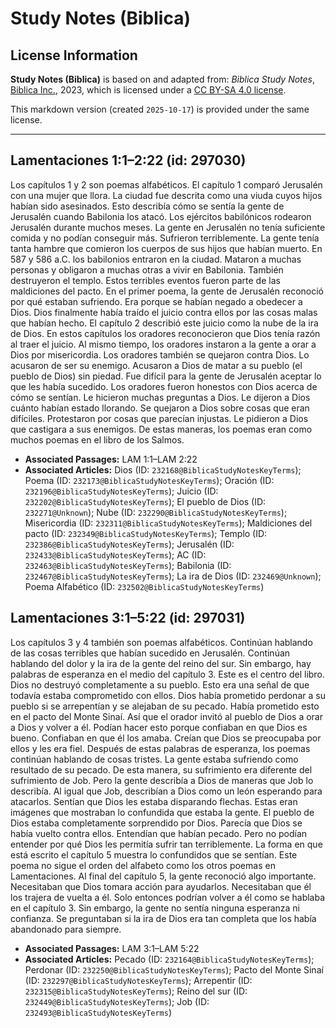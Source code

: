 # Study Notes (Biblica)

## License Information

**Study Notes (Biblica)** is based on and adapted from: _Biblica Study Notes_, [Biblica Inc.](https://www.biblica.com/), 2023, which is licensed under a [CC BY-SA 4.0 license](https://creativecommons.org/licenses/by-sa/4.0/legalcode.en).

This markdown version (created `2025-10-17`) is provided under the same license.



--------------------------------

## Lamentaciones 1:1–2:22 (id: 297030)

Los capítulos 1 y 2 son poemas alfabéticos. El capítulo 1 comparó Jerusalén con una mujer que llora. La ciudad fue descrita como una viuda cuyos hijos habían sido asesinados. Esto describía cómo se sentía la gente de Jerusalén cuando Babilonia los atacó. Los ejércitos babilónicos rodearon Jerusalén durante muchos meses. La gente en Jerusalén no tenía suficiente comida y no podían conseguir más. Sufrieron terriblemente. La gente tenía tanta hambre que comieron los cuerpos de sus hijos que habían muerto. En 587 y 586 a.C. los babilonios entraron en la ciudad. Mataron a muchas personas y obligaron a muchas otras a vivir en Babilonia. También destruyeron el templo. Estos terribles eventos fueron parte de las maldiciones del pacto. En el primer poema, la gente de Jerusalén reconoció por qué estaban sufriendo. Era porque se habían negado a obedecer a Dios. Dios finalmente había traído el juicio contra ellos por las cosas malas que habían hecho. El capítulo 2 describió este juicio como la nube de la ira de Dios. En estos capítulos los oradores reconocieron que Dios tenía razón al traer el juicio. Al mismo tiempo, los oradores instaron a la gente a orar a Dios por misericordia. Los oradores también se quejaron contra Dios. Lo acusaron de ser su enemigo. Acusaron a Dios de matar a su pueblo (el pueblo de Dios) sin piedad. Fue difícil para la gente de Jerusalén aceptar lo que les había sucedido. Los oradores fueron honestos con Dios acerca de cómo se sentían. Le hicieron muchas preguntas a Dios. Le dijeron a Dios cuánto habían estado llorando. Se quejaron a Dios sobre cosas que eran difíciles. Protestaron por cosas que parecían injustas. Le pidieron a Dios que castigara a sus enemigos. De estas maneras, los poemas eran como muchos poemas en el libro de los Salmos.

* **Associated Passages:** LAM 1:1–LAM 2:22
* **Associated Articles:** Dios (ID: `232168@BiblicaStudyNotesKeyTerms`); Poema (ID: `232173@BiblicaStudyNotesKeyTerms`); Oración (ID: `232196@BiblicaStudyNotesKeyTerms`); Juicio (ID: `232202@BiblicaStudyNotesKeyTerms`); El pueblo de Dios (ID: `232271@Unknown`); Nube (ID: `232290@BiblicaStudyNotesKeyTerms`); Misericordia (ID: `232311@BiblicaStudyNotesKeyTerms`); Maldiciones del pacto (ID: `232349@BiblicaStudyNotesKeyTerms`); Templo (ID: `232386@BiblicaStudyNotesKeyTerms`); Jerusalén (ID: `232433@BiblicaStudyNotesKeyTerms`); AC (ID: `232463@BiblicaStudyNotesKeyTerms`); Babilonia (ID: `232467@BiblicaStudyNotesKeyTerms`); La ira de Dios (ID: `232469@Unknown`); Poema Alfabético (ID: `232502@BiblicaStudyNotesKeyTerms`)

## Lamentaciones 3:1–5:22 (id: 297031)

Los capítulos 3 y 4 también son poemas alfabéticos. Continúan hablando de las cosas terribles que habían sucedido en Jerusalén. Continúan hablando del dolor y la ira de la gente del reino del sur. Sin embargo, hay palabras de esperanza en el medio del capítulo 3\. Este es el centro del libro. Dios no destruyó completamente a su pueblo. Esto era una señal de que todavía estaba comprometido con ellos. Dios había prometido perdonar a su pueblo si se arrepentían y se alejaban de su pecado. Había prometido esto en el pacto del Monte Sinaí. Así que el orador invitó al pueblo de Dios a orar a Dios y volver a él. Podían hacer esto porque confiaban en que Dios es bueno. Confiaban en que él los amaba. Creían que Dios se preocupaba por ellos y les era fiel. Después de estas palabras de esperanza, los poemas continúan hablando de cosas tristes. La gente estaba sufriendo como resultado de su pecado. De esta manera, su sufrimiento era diferente del sufrimiento de Job. Pero la gente describía a Dios de maneras que Job lo describía. Al igual que Job, describían a Dios como un león esperando para atacarlos. Sentían que Dios les estaba disparando flechas. Estas eran imágenes que mostraban lo confundida que estaba la gente. El pueblo de Dios estaba completamente sorprendido por Dios. Parecía que Dios se había vuelto contra ellos. Entendían que habían pecado. Pero no podían entender por qué Dios les permitía sufrir tan terriblemente. La forma en que está escrito el capítulo 5 muestra lo confundidos que se sentían. Este poema no sigue el orden del alfabeto como los otros poemas en Lamentaciones. Al final del capítulo 5, la gente reconoció algo importante. Necesitaban que Dios tomara acción para ayudarlos. Necesitaban que él los trajera de vuelta a él. Solo entonces podrían volver a él como se hablaba en el capítulo 3\. Sin embargo, la gente no sentía ninguna esperanza ni confianza. Se preguntaban si la ira de Dios era tan completa que los había abandonado para siempre.

* **Associated Passages:** LAM 3:1–LAM 5:22
* **Associated Articles:** Pecado (ID: `232164@BiblicaStudyNotesKeyTerms`); Perdonar (ID: `232250@BiblicaStudyNotesKeyTerms`); Pacto del Monte Sinaí (ID: `232297@BiblicaStudyNotesKeyTerms`); Arrepentir (ID: `232315@BiblicaStudyNotesKeyTerms`); Reino del sur (ID: `232449@BiblicaStudyNotesKeyTerms`); Job (ID: `232493@BiblicaStudyNotesKeyTerms`)

